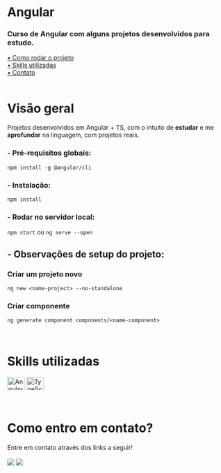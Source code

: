 # Angular

### Curso de Angular com alguns projetos desenvolvidos para estudo.

[• Como rodar o projeto](#start)<br>
[• Skills utilizadas](#leng)<br>
[• Contato](#contato)<br>
<br>

# Visão geral

Projetos desenvolvidos em Angular + TS, com o intuito de **estudar** e me **aprofundar** na linguagem, com projetos reais.
<br>

<p id="start"></p>

### - Pré-requisitos globais:

`npm install -g @angular/cli`

### - Instalação:

`npm install`

### - Rodar no servidor local:

`npm start` ou `ng serve --open`

## - Observações de setup do projeto:

### Criar um projeto novo 

`ng new <name-project> --no-standalone`

### Criar componente

`ng generate component components/<name-component>`

<br>

<p id="leng"></p>

# Skills utilizadas

<p>
  <img align="center" title="Angular" height="30" width="40" src="https://cdn.jsdelivr.net/gh/devicons/devicon/icons/angular/angular-original.svg">
  <img align="center" title="TypeScript" height="30" width="40" src="https://cdn.jsdelivr.net/gh/devicons/devicon/icons/typescript/typescript-original.svg">
</p>

<br>

<p id="contato"></p>

# Como entro em contato?

Entre em contato através dos links a seguir!
<br>
<br>
<a href="https://www.linkedin.com/in/mateusalvesds/" target="_blank"><img src="https://img.shields.io/badge/-LinkedIn-%230077B5?style=for-the-badge&logo=linkedin&logoColor=white" target="_blank"></a>
<a href = "mailto:contatomateusalves@hotmail.com"><img src="https://img.shields.io/badge/Microsoft_Outlook-0078D4?style=for-the-badge&logo=microsoft-outlook&logoColor=white" target="_blank"></a>
</p>
<br>
<br>
<br>
